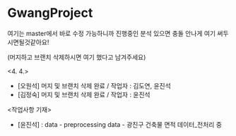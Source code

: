 # GwangProject
여기는 master에서 바로 수정 가능하니까 진행중인 분석 있으면 충돌 안나게 여기 써두시면될것같아요!

(머지하고 브랜치 삭제하시면 여기 했다고 남겨주세요)

<4. 4.>
- [오원석] 머지 및 브랜치 삭제 완료 / 작업자 : 김도연, 윤진석
- [김정숙] 머지 및 브랜치 삭제 완료 / 작업자 : 윤진석

<작업사항 기재>
- [윤진석] : data - preprocessing data - 광진구 건축물 면적 데이터_전처리 중
